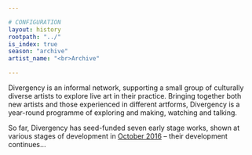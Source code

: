 ```yaml
---

# CONFIGURATION
layout: history
rootpath: "../"
is_index: true
season: "archive"
artist_name: "<br>Archive" 

---
```

Divergency is an informal network, supporting a small group of culturally diverse artists to explore live art in their practice. Bringing together both new artists and those experienced in different artforms, Divergency is a year-round programme of exploring and making, watching and talking.        

So far, Divergency has seed-funded seven early stage works, shown at various stages of development in [October 2016](/current/2016/6oct) – their development continues…
